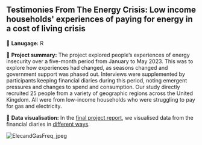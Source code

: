 ## Testimonies From The Energy Crisis: Low income households' experiences of paying for energy in a cost of living crisis

💬 **Lanugage:** R

📌 **Project summary:** The project explored people’s experiences of energy insecurity over a five-month period from January to May 2023. This was to explore how experiences had changed, as seasons changed and government support was phased out. Interviews were supplemented by participants keeping financial diaries during this period, noting emergent pressures and changes to spend and consumption. Our study directly recruited 25 people from a variety of geographic regions across the United Kingdom. All were from low-income households who were struggling to pay for gas and electricity. 

🎨 **Data visualisation:** In the [final project report](https://www.bristol.ac.uk/media-library/sites/policybristol/policy-projects/Atkins%20et%20al%202023_Testimonies%20from%20the%20Energy%20Crisis.pdf), we visualised data from the financial diaries in [different ways](https://github.com/CaitHRobinson/testimonies-of-the-energy-crisis/blob/main/sankey.Rmd).

![ElecandGasFreq_jpeg](https://github.com/CaitHRobinson/testimonies-of-the-energy-crisis/assets/57355504/a4381f45-b5a1-43b5-ae66-04db129836d9)
